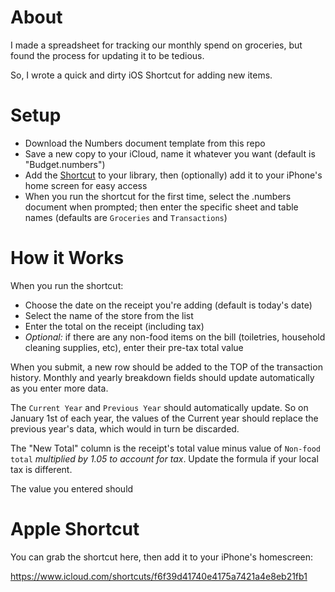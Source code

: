 # About 

I made a spreadsheet for tracking our monthly spend on groceries, but found the process for updating it to be tedious. 

So, I wrote a quick and dirty iOS Shortcut for adding new items.

# Setup
- Download the Numbers document template from this repo
- Save a new copy to your iCloud, name it whatever you want (default is "Budget.numbers")
- Add the [Shortcut](https://www.icloud.com/shortcuts/f6f39d41740e4175a7421a4e8eb21fb1) to your library, then (optionally) add it to your iPhone's home screen for easy access
- When you run the shortcut for the first time, select the .numbers document when prompted; then enter the specific sheet and table names (defaults are `Groceries` and `Transactions`)

# How it Works

When you run the shortcut:
- Choose the date on the receipt you're adding (default is today's date)
- Select the name of the store from the list
- Enter the total on the receipt (including tax)
- _*Optional:*_ if there are any non-food items on the bill (toiletries, household cleaning supplies, etc), enter their pre-tax total value

When you submit, a new row should be added to the TOP of the transaction history. Monthly and yearly breakdown fields should update automatically as you enter more data. 

The `Current Year` and `Previous Year` should automatically update. So on January 1st of each year, the values of the Current year should replace the previous year's data, which would in turn be discarded.

The "New Total" column is the receipt's total value minus value of `Non-food total` _multiplied by 1.05 to account for tax_. Update the formula if your local tax is different.

The value you entered should 

# Apple Shortcut
You can grab the shortcut here, then add it to your iPhone's homescreen:

https://www.icloud.com/shortcuts/f6f39d41740e4175a7421a4e8eb21fb1
